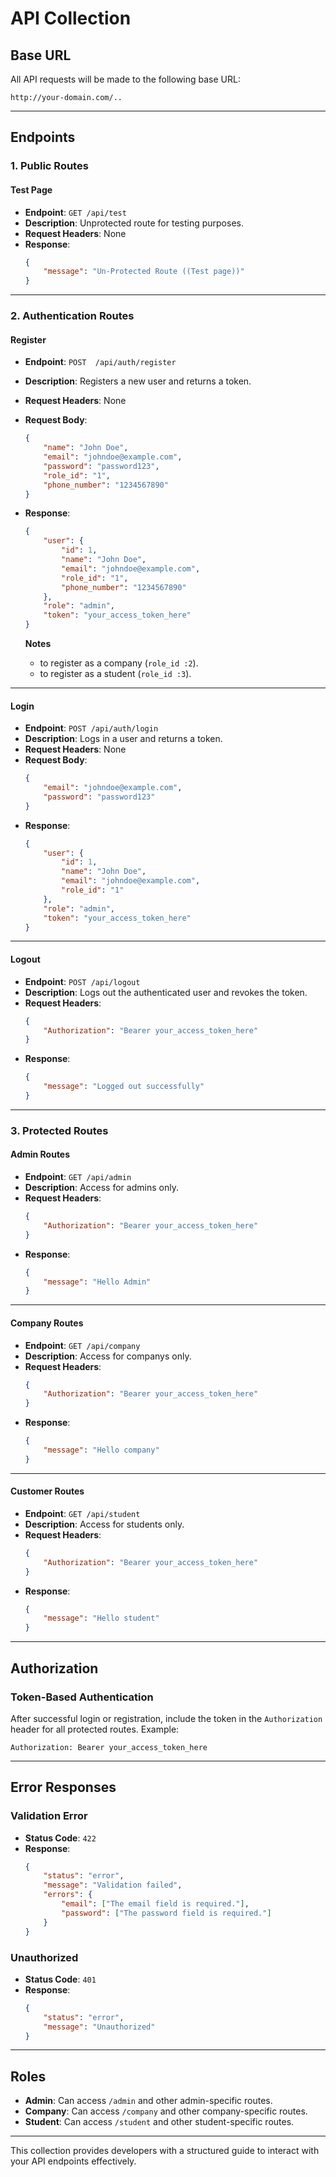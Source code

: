 
# **API Collection**

## **Base URL**
All API requests will be made to the following base URL:
```
http://your-domain.com/..
```

---

## **Endpoints**

### 1. **Public Routes**

#### **Test Page**
- **Endpoint**: `GET /api/test`
- **Description**: Unprotected route for testing purposes.
- **Request Headers**: None
- **Response**:
    ```json
    {
        "message": "Un-Protected Route ((Test page))"
    }
    ```

---

### 2. **Authentication Routes**

#### **Register**
- **Endpoint**: `POST  /api/auth/register`
- **Description**: Registers a new user and returns a token.
- **Request Headers**: None
- **Request Body**:
    ```json
    {
        "name": "John Doe",
        "email": "johndoe@example.com",
        "password": "password123",
        "role_id": "1",
        "phone_number": "1234567890"
    }
    ```
- **Response**:
    ```json
    {
        "user": {
            "id": 1,
            "name": "John Doe",
            "email": "johndoe@example.com",
            "role_id": "1",
            "phone_number": "1234567890"
        },
        "role": "admin",
        "token": "your_access_token_here"
    }
    ```

    **Notes**
    - to register as a company (`role_id :2`).
    - to register as a student (`role_id :3`).

---

#### **Login**
- **Endpoint**: `POST /api/auth/login`
- **Description**: Logs in a user and returns a token.
- **Request Headers**: None
- **Request Body**:
    ```json
    {
        "email": "johndoe@example.com",
        "password": "password123"
    }
    ```
- **Response**:
    ```json
    {
        "user": {
            "id": 1,
            "name": "John Doe",
            "email": "johndoe@example.com",
            "role_id": "1"
        },
        "role": "admin",
        "token": "your_access_token_here"
    }
    ```

---

#### **Logout**
- **Endpoint**: `POST /api/logout`
- **Description**: Logs out the authenticated user and revokes the token.
- **Request Headers**:
    ```json
    {
        "Authorization": "Bearer your_access_token_here"
    }
    ```
- **Response**:
    ```json
    {
        "message": "Logged out successfully"
    }
    ```

---

### 3. **Protected Routes**

#### **Admin Routes**
- **Endpoint**: `GET /api/admin`
- **Description**: Access for admins only.
- **Request Headers**:
    ```json
    {
        "Authorization": "Bearer your_access_token_here"
    }
    ```
- **Response**:
    ```json
    {
        "message": "Hello Admin"
    }
    ```

---

#### **Company Routes**
- **Endpoint**: `GET /api/company`
- **Description**: Access for companys only.
- **Request Headers**:
    ```json
    {
        "Authorization": "Bearer your_access_token_here"
    }
    ```
- **Response**:
    ```json
    {
        "message": "Hello company"
    }
    ```

---

#### **Customer Routes**
- **Endpoint**: `GET /api/student`
- **Description**: Access for students only.
- **Request Headers**:
    ```json
    {
        "Authorization": "Bearer your_access_token_here"
    }
    ```
- **Response**:
    ```json
    {
        "message": "Hello student"
    }
    ```

---

## **Authorization**

### **Token-Based Authentication**
After successful login or registration, include the token in the `Authorization` header for all protected routes.
Example:
```
Authorization: Bearer your_access_token_here
```

---

## **Error Responses**

### **Validation Error**
- **Status Code**: `422`
- **Response**:
    ```json
    {
        "status": "error",
        "message": "Validation failed",
        "errors": {
            "email": ["The email field is required."],
            "password": ["The password field is required."]
        }
    }
    ```

### **Unauthorized**
- **Status Code**: `401`
- **Response**:
    ```json
    {
        "status": "error",
        "message": "Unauthorized"
    }
    ```

---

## **Roles**

- **Admin**: Can access `/admin` and other admin-specific routes.
- **Company**: Can access `/company` and other company-specific routes.
- **Student**: Can access `/student` and other student-specific routes.

---

This collection provides developers with a structured guide to interact with your API endpoints effectively.
